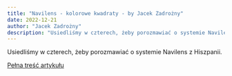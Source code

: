 ```yaml
---
title: "Navilens - kolorowe kwadraty - by Jacek Zadrożny"
date: 2022-12-21
author: "Jacek Zadrożny"
description: "Usiedliśmy w czterech, żeby porozmawiać o systemie Navilens z Hiszpanii."
---
```


Usiedliśmy w czterech, żeby porozmawiać o systemie Navilens z Hiszpanii.

[Pełna treść artykułu](https://dostepnik.substack.com/p/navilens-kolorowe-kwadraty-f9a)
